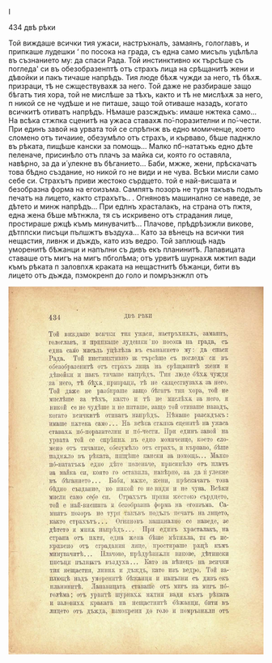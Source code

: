 ﻿I

434	двѣ рѣки

Той виждаше всички тия ужаси, настръхналъ, замаянъ, гологлавъ, и припкаше лудешки ‘ по посока на града, съ една само мисъль уцѣлѣла въ съзнанието му: да спаси Рада. Той инстинктивно кк търсѣше съ погледа' си въ обезобразенптѣ отъ страхъ лица на срѣщанитѣ жени и дѣвойки и пакъ тичаше напрѣдъ. Тия люде бѣхѫ чужди за него, тѣ бѣхѫ. призраци, тѣ не сжществувахѫ за него. Той даже не разбираше защо бѣгатъ тия хора, той не мислѣше за тѣхъ, както и тѣ не мислѣхѫ за него, п никой се не чудѣше и не питаше, защо той отиваше назадъ, когато всичкитѣ отиватъ напрѣдъ. Нѣмаше разсждъкъ: имаше нжтека само... На всѣка стжпка сценитѣ на ужаса ставахѫ по́-поразителни и по́-чести. При единъ завой на урвата той се спрѣпнж въ едно момиченце, което сломено отъ тичаиие, обезумѣло отъ страхъ, и кърваво, бѣше паднжло въ рѣката, пищѣше кански за помощь... Малко пб-нататъкь едно дѣте пеленаче, присинѣло отъ плачъ за майка си, която го оставяла, навѣрно, за да и́ улекне въ бѣганието... Баби, мжже, жени, прѣскачатъ това бѣдно създание, но никой го не види и не чува. Всѣки мисли само себе си. Страхътъ приви жестоко сърдцето. той е най-висшата и безобразна форма на егоизъма. Сампятъ позоръ не туря такъвъ подълъ печатъ на лицето, както страхътъ.. . Огняновъ машинално се наведе, зе дѣтето и минж напрѣдъ... При едпнъ храсталакъ, на страна отъ пжтя, една жена бѣше мѣтнжла, тя съ искривено отъ страдания лице, простираше ржцѣ къмъ минувачитѣ... Плачове, прѣдрѣзижли викове, дѣтппски писъци пълшжтъ въздуха... Като за вѣнецъ на всички тия нещастия, ливнж и дъждъ, като изъ ведро. Той заплющѣ надъ уморенитѣ бѣжанци и напълни съ дивъ екъ планинитѣ. Лапавицата ставаше отъ мигъ на мигъ пбголѣма; отъ урвитѣ шурнахѫ мжтип вади къмъ рѣката п заловпхѫ краката на нещастнитѣ бѣжанци, бити въ лицето отъ дъжда, пзмокренп до голо и помръзнжлп отъ

![original](images/485.jpg)


